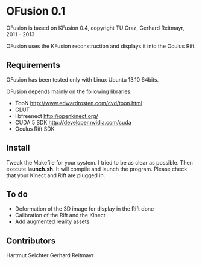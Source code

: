 
OFusion 0.1
=============

OFusion is based on KFusion 0.4, copyright TU Graz, Gerhard Reitmayr, 2011 - 2013

OFusion uses the KFusion reconstruction and displays it into the Oculus Rift.


Requirements
------------
OFusion has been tested only with Linux Ubuntu 13.10 64bits.

OFusion depends mainly on the following libraries:

* TooN http://www.edwardrosten.com/cvd/toon.html
* GLUT
* libfreenect http://openkinect.org/
* CUDA 5 SDK http://developer.nvidia.com/cuda
* Oculus Rift SDK

Install
-----
Tweak the Makefile for your system. I tried to be as clear as possible. Then execute **launch.sh**. It will compile and launch the program. Please check that your Kinect and Rift are plugged in.


To do
----------
- ~~Deformation of the 3D image for display in the Rift~~ done
- Calibration of the Rift and the Kinect
- Add augmented reality assets

Contributors
-------------
Hartmut Seichter
Gerhard Reitmayr
